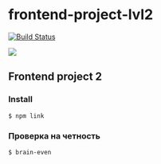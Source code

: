 # frontend-project-lvl2
[![Build Status](https://travis-ci.org/pbychenko/frontend-project-lvl2.svg?branch=master)](https://travis-ci.org/pbychenko/frontend-project-lvl2)

<a href="https://codeclimate.com/github/pbychenko/frontend-project-lvl2/test_coverage"><img src="https://api.codeclimate.com/v1/badges/3b8bd356cffb7199ae4a/test_coverage" /></a>


## Frontend project 2

### Install

```$ npm link```


### Проверка на четность

```$ brain-even```
